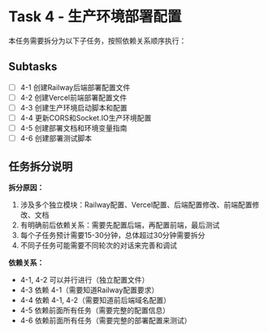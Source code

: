 # Task 4 - 生产环境部署配置

本任务需要拆分为以下子任务，按照依赖关系顺序执行：

## Subtasks
- [ ] 4-1 创建Railway后端部署配置文件
- [ ] 4-2 创建Vercel前端部署配置文件  
- [ ] 4-3 创建生产环境启动脚本和配置
- [ ] 4-4 更新CORS和Socket.IO生产环境配置
- [ ] 4-5 创建部署文档和环境变量指南
- [ ] 4-6 创建部署测试脚本

## 任务拆分说明

**拆分原因：**
1. 涉及多个独立模块：Railway配置、Vercel配置、后端配置修改、前端配置修改、文档
2. 有明确前后依赖关系：需要先配置后端，再配置前端，最后测试
3. 每个子任务预计需要15-30分钟，总体超过30分钟需要拆分
4. 不同子任务可能需要不同轮次的对话来完善和调试

**依赖关系：**
- 4-1, 4-2 可以并行进行（独立配置文件）
- 4-3 依赖 4-1（需要知道Railway配置要求）
- 4-4 依赖 4-1, 4-2（需要知道前后端域名配置）
- 4-5 依赖前面所有任务（需要完整的配置信息）
- 4-6 依赖前面所有任务（需要完整的部署配置来测试）